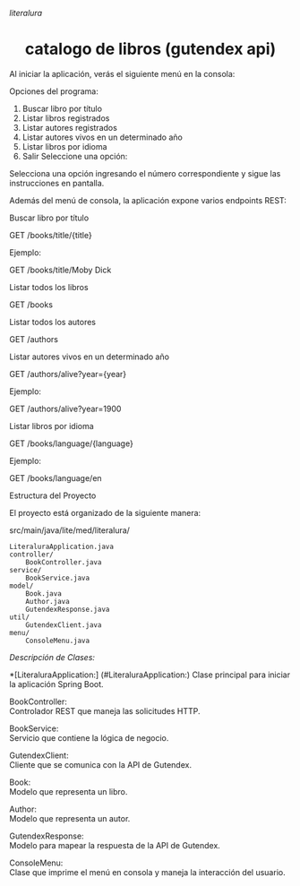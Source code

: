 <em> literalura </em>
<h1 align="center"> catalogo de libros (gutendex api) </h1>
Al iniciar la aplicación, verás el siguiente menú en la consola:  

Opciones del programa:  

1. Buscar libro por título
2. Listar libros registrados
3. Listar autores registrados
4. Listar autores vivos en un determinado año
5. Listar libros por idioma
6. Salir
Seleccione una opción:


Selecciona una opción ingresando el número correspondiente y sigue las instrucciones en pantalla.  

Además del menú de consola, la aplicación expone varios endpoints REST:  


Buscar libro por título  

GET /books/title/{title}  

Ejemplo:  

GET /books/title/Moby Dick

Listar todos los libros  

GET /books  


Listar todos los autores  

GET /authors  


Listar autores vivos en un determinado año  

GET /authors/alive?year={year}  

Ejemplo:  

GET /authors/alive?year=1900  


Listar libros por idioma  

GET /books/language/{language}  

Ejemplo:  

GET /books/language/en  


Estructura del Proyecto  

El proyecto está organizado de la siguiente manera:  

src/main/java/lite/med/literalura/  

    LiteraluraApplication.java
    controller/
        BookController.java
    service/
        BookService.java
    model/
        Book.java
        Author.java
        GutendexResponse.java
    util/
        GutendexClient.java
    menu/
        ConsoleMenu.java  
        

<em> Descripción de Clases: </em>  

*[LiteraluraApplication:] (#LiteraluraApplication:) 
Clase principal para iniciar la aplicación Spring Boot.  

BookController:  
Controlador REST que maneja las solicitudes HTTP.  

BookService:  
Servicio que contiene la lógica de negocio.  

GutendexClient:  
Cliente que se comunica con la API de Gutendex.  

Book:  
Modelo que representa un libro.  

Author:  
Modelo que representa un autor.  

GutendexResponse:  
Modelo para mapear la respuesta de la API de Gutendex.  

ConsoleMenu:  
Clase que imprime el menú en consola y maneja la interacción del usuario.        

